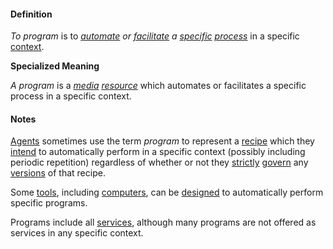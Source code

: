 #### Definition

*To program* is to *[automate](https://github.com/gcassel/Modular-Organization-Terminology/blob/master/terms/automate.md) or [facilitate](https://github.com/gcassel/Modular-Organization-Terminology/blob/master/terms/facilitate.md) a [specific](https://github.com/gcassel/Modular-Organization-Terminology/blob/master/terms/specific.md) [process](https://github.com/gcassel/Modular-Organization-Terminology/blob/master/terms/process.md)* in a specific [context](https://github.com/gcassel/Modular-Organization-Terminology/blob/master/terms/context.md).

**Specialized Meaning** 

*A program* is a *[media](https://github.com/gcassel/Modular-Organization-Terminology/blob/master/terms/media.md) [resource](https://github.com/gcassel/Modular-Organization-Terminology/blob/master/terms/resource.md)* which automates or facilitates a specific process in a specific context.

#### Notes

[Agents](https://github.com/gcassel/Modular-Organization-Terminology/blob/master/terms/agent.md) sometimes use the term *program* to represent a [recipe](https://github.com/gcassel/Modular-Organization-Terminology/blob/master/terms/recipe.md) which they [intend](https://github.com/gcassel/Modular-Organization-Terminology/blob/master/terms/intend.md) to automatically perform in a specific context (possibly including periodic repetition) regardless of whether or not they [strictly](https://github.com/gcassel/Modular-Organization-Terminology/blob/master/terms/strict.md) [govern](https://github.com/gcassel/Modular-Organization-Terminology/blob/master/terms/govern.md) any [versions](https://github.com/gcassel/Modular-Organization-Terminology/blob/master/terms/version.md) of that recipe.

Some [tools](https://github.com/gcassel/Modular-Organization-Terminology/blob/master/terms/tool.md), including [computers](https://github.com/gcassel/Modular-Organization-Terminology/blob/master/terms/computer.md), can be [designed](https://github.com/gcassel/Modular-Organization-Terminology/blob/master/terms/design.md) to automatically perform specific programs.

Programs include all [services](https://github.com/gcassel/Modular-Organizing-Terminology/blob/master/terms/serve.md), although many programs are not offered as services in any specific context.

